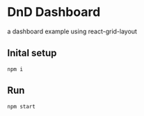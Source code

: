 # DnD Dashboard

a dashboard example using react-grid-layout

## Inital setup

`npm i`

## Run

`npm start`
